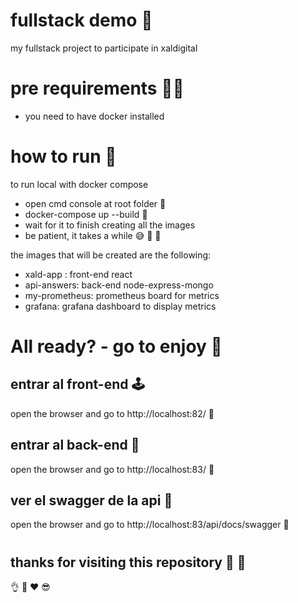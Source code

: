 # fullstack demo :wave:
my fullstack project to participate in  xaldigital

# pre requirements :technologist:

- you need to have docker installed

# how to run :brain:

to run local with docker compose
- open cmd console at root folder :footprints:
- docker-compose up --build :footprints:
- wait for it to finish creating all the images
- be patient, it takes a while :sweat_smile: :snail: :snail:

the images that will be created are the following:
- xald-app : front-end react
- api-answers: back-end node-express-mongo
- my-prometheus: prometheus board for metrics
- grafana: grafana dashboard to display metrics

# All ready? - go to enjoy :vulcan_salute:
## entrar al front-end :joystick:
open the browser and go to http://localhost:82/ :footprints:

## entrar al back-end :star2:
open the browser and go to http://localhost:83/ :footprints:

## ver el swagger de la api :yarn:
open the browser and go to http://localhost:83/api/docs/swagger :footprints:


#
## thanks for visiting this repository :clap: :clap:
:ok_hand: :love_you_gesture: :heart: :sunglasses:

